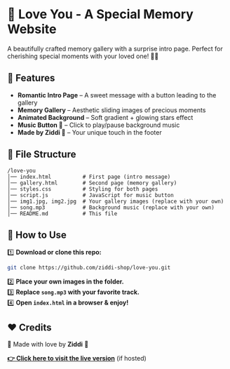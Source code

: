 # 💖 Love You - A Special Memory Website

A beautifully crafted memory gallery with a surprise intro page. Perfect for cherishing special moments with your loved one! 🥰✨

## 🌟 Features
- **Romantic Intro Page** – A sweet message with a button leading to the gallery
- **Memory Gallery** – Aesthetic sliding images of precious moments
- **Animated Background** – Soft gradient + glowing stars effect
- **Music Button 🎵** – Click to play/pause background music
- **Made by Ziddi 💖** – Your unique touch in the footer

## 📂 File Structure
```
/love-you
│── index.html          # First page (intro message)
│── gallery.html        # Second page (memory gallery)
│── styles.css          # Styling for both pages
│── script.js           # JavaScript for music button
│── img1.jpg, img2.jpg  # Your gallery images (replace with your own)
│── song.mp3            # Background music (replace with your own)
│── README.md           # This file
```

## 🚀 How to Use
1️⃣ **Download or clone this repo:**  
```bash
git clone https://github.com/ziddi-shop/love-you.git
```
2️⃣ **Place your own images in the folder.**  
3️⃣ **Replace `song.mp3` with your favorite track.**  
4️⃣ **Open `index.html` in a browser & enjoy!**  

## ❤️ Credits
💖 Made with love by **Ziddi** 💖

**[👉 Click here to visit the live version](https://ziddi-shop.github.io/love-you/)** (if hosted)
